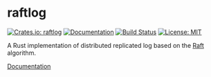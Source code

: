 raftlog
=======

[![Crates.io: raftlog](https://img.shields.io/crates/v/raftlog.svg)](https://crates.io/crates/raftlog)
[![Documentation](https://docs.rs/raftlog/badge.svg)](https://docs.rs/raftlog)
[![Build Status](https://travis-ci.org/frugalos/raftlog.svg?branch=master)](https://travis-ci.org/frugalos/raftlog)
[![License: MIT](https://img.shields.io/badge/license-MIT-blue.svg)](LICENSE)

A Rust implementation of distributed replicated log based on the [Raft] algorithm.

[Documentation](https://docs.rs/raftlog)

[Raft]: https://raft.github.io/
